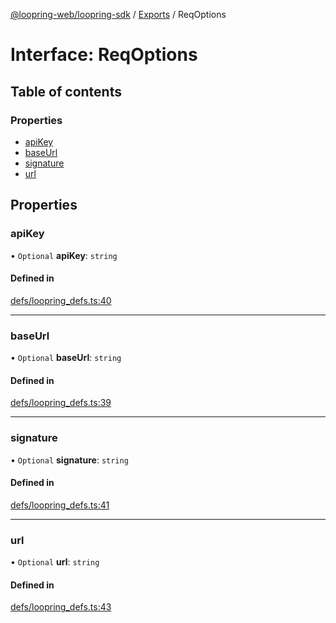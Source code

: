 [@loopring-web/loopring-sdk](../README.md) / [Exports](../modules.md) / ReqOptions

# Interface: ReqOptions

## Table of contents

### Properties

- [apiKey](ReqOptions.md#apikey)
- [baseUrl](ReqOptions.md#baseurl)
- [signature](ReqOptions.md#signature)
- [url](ReqOptions.md#url)

## Properties

### apiKey

• `Optional` **apiKey**: `string`

#### Defined in

[defs/loopring_defs.ts:40](https://github.com/Loopring/loopring_sdk/blob/31d2a2e/src/defs/loopring_defs.ts#L40)

___

### baseUrl

• `Optional` **baseUrl**: `string`

#### Defined in

[defs/loopring_defs.ts:39](https://github.com/Loopring/loopring_sdk/blob/31d2a2e/src/defs/loopring_defs.ts#L39)

___

### signature

• `Optional` **signature**: `string`

#### Defined in

[defs/loopring_defs.ts:41](https://github.com/Loopring/loopring_sdk/blob/31d2a2e/src/defs/loopring_defs.ts#L41)

___

### url

• `Optional` **url**: `string`

#### Defined in

[defs/loopring_defs.ts:43](https://github.com/Loopring/loopring_sdk/blob/31d2a2e/src/defs/loopring_defs.ts#L43)
